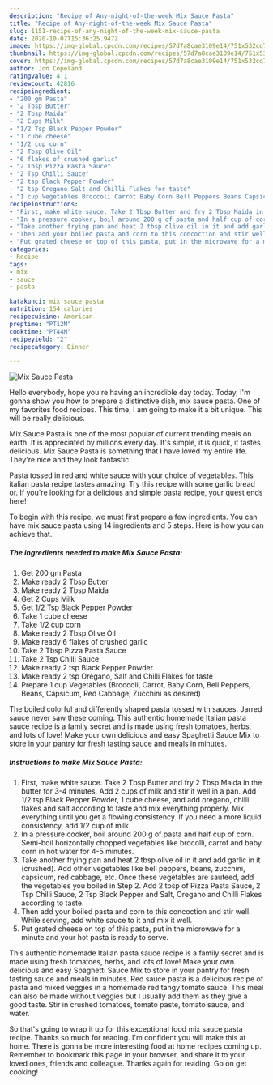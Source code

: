 ```yaml
---
description: "Recipe of Any-night-of-the-week Mix Sauce Pasta"
title: "Recipe of Any-night-of-the-week Mix Sauce Pasta"
slug: 1151-recipe-of-any-night-of-the-week-mix-sauce-pasta
date: 2020-10-07T15:36:25.947Z
image: https://img-global.cpcdn.com/recipes/57d7a8cae3109e14/751x532cq70/mix-sauce-pasta-recipe-main-photo.jpg
thumbnail: https://img-global.cpcdn.com/recipes/57d7a8cae3109e14/751x532cq70/mix-sauce-pasta-recipe-main-photo.jpg
cover: https://img-global.cpcdn.com/recipes/57d7a8cae3109e14/751x532cq70/mix-sauce-pasta-recipe-main-photo.jpg
author: Jon Copeland
ratingvalue: 4.1
reviewcount: 42816
recipeingredient:
- "200 gm Pasta"
- "2 Tbsp Butter"
- "2 Tbsp Maida"
- "2 Cups Milk"
- "1/2 Tsp Black Pepper Powder"
- "1 cube cheese"
- "1/2 cup corn"
- "2 Tbsp Olive Oil"
- "6 flakes of crushed garlic"
- "2 Tbsp Pizza Pasta Sauce"
- "2 Tsp Chilli Sauce"
- "2 tsp Black Pepper Powder"
- "2 tsp Oregano Salt and Chilli Flakes for taste"
- "1 cup Vegetables Broccoli Carrot Baby Corn Bell Peppers Beans Capsicum Red Cabbage Zucchini as desired"
recipeinstructions:
- "First, make white sauce. Take 2 Tbsp Butter and fry 2 Tbsp Maida in the butter for 3-4 minutes. Add 2 cups of milk and stir it well in a pan. Add 1/2 tsp Black Pepper Powder, 1 cube cheese, and add oregano, chilli flakes and salt according to taste and mix everything properly. Mix everything until you get a flowing consistency. If you need a more liquid consistency, add 1/2 cup of milk."
- "In a pressure cooker, boil around 200 g of pasta and half cup of corn. Semi-boil horizontally chopped vegetables like brocolli, carrot and baby corn in hot water for 4-5 minutes."
- "Take another frying pan and heat 2 tbsp olive oil in it and add garlic in it (crushed). Add other vegetables like bell peppers, beans, zucchini, capsicum, red cabbage, etc. Once these vegetables are sauteed, add the vegetables you boiled in Step 2. Add 2 tbsp of Pizza Pasta Sauce, 2 Tsp Chilli Sauce, 2 Tsp Black Pepper and Salt, Oregano and Chilli Flakes according to taste."
- "Then add your boiled pasta and corn to this concoction and stir well. While serving, add white sauce to it and mix it well."
- "Put grated cheese on top of this pasta, put in the microwave for a minute and your hot pasta is ready to serve."
categories:
- Recipe
tags:
- mix
- sauce
- pasta

katakunci: mix sauce pasta 
nutrition: 154 calories
recipecuisine: American
preptime: "PT12M"
cooktime: "PT44M"
recipeyield: "2"
recipecategory: Dinner

---
```



![Mix Sauce Pasta](https://img-global.cpcdn.com/recipes/57d7a8cae3109e14/751x532cq70/mix-sauce-pasta-recipe-main-photo.jpg)

Hello everybody, hope you're having an incredible day today. Today, I'm gonna show you how to prepare a distinctive dish, mix sauce pasta. One of my favorites food recipes. This time, I am going to make it a bit unique. This will be really delicious.

Mix Sauce Pasta is one of the most popular of current trending meals on earth. It is appreciated by millions every day. It's simple, it is quick, it tastes delicious. Mix Sauce Pasta is something that I have loved my entire life. They're nice and they look fantastic.

Pasta tossed in red and white sauce with your choice of vegetables. This italian pasta recipe tastes amazing. Try this recipe with some garlic bread or. If you&#39;re looking for a delicious and simple pasta recipe, your quest ends here!


To begin with this recipe, we must first prepare a few ingredients. You can have mix sauce pasta using 14 ingredients and 5 steps. Here is how you can achieve that.

<!--inarticleads1-->

##### The ingredients needed to make Mix Sauce Pasta:

1. Get 200 gm Pasta
1. Make ready 2 Tbsp Butter
1. Make ready 2 Tbsp Maida
1. Get 2 Cups Milk
1. Get 1/2 Tsp Black Pepper Powder
1. Take 1 cube cheese
1. Take 1/2 cup corn
1. Make ready 2 Tbsp Olive Oil
1. Make ready 6 flakes of crushed garlic
1. Take 2 Tbsp Pizza Pasta Sauce
1. Take 2 Tsp Chilli Sauce
1. Make ready 2 tsp Black Pepper Powder
1. Make ready 2 tsp Oregano, Salt and Chilli Flakes for taste
1. Prepare 1 cup Vegetables (Broccoli, Carrot, Baby Corn, Bell Peppers, Beans, Capsicum, Red Cabbage, Zucchini as desired)


The boiled colorful and differently shaped pasta tossed with sauces. Jarred sauce never saw these coming. This authentic homemade Italian pasta sauce recipe is a family secret and is made using fresh tomatoes, herbs, and lots of love! Make your own delicious and easy Spaghetti Sauce Mix to store in your pantry for fresh tasting sauce and meals in minutes. 

<!--inarticleads2-->

##### Instructions to make Mix Sauce Pasta:

1. First, make white sauce. Take 2 Tbsp Butter and fry 2 Tbsp Maida in the butter for 3-4 minutes. Add 2 cups of milk and stir it well in a pan. Add 1/2 tsp Black Pepper Powder, 1 cube cheese, and add oregano, chilli flakes and salt according to taste and mix everything properly. Mix everything until you get a flowing consistency. If you need a more liquid consistency, add 1/2 cup of milk.
1. In a pressure cooker, boil around 200 g of pasta and half cup of corn. Semi-boil horizontally chopped vegetables like brocolli, carrot and baby corn in hot water for 4-5 minutes.
1. Take another frying pan and heat 2 tbsp olive oil in it and add garlic in it (crushed). Add other vegetables like bell peppers, beans, zucchini, capsicum, red cabbage, etc. Once these vegetables are sauteed, add the vegetables you boiled in Step 2. Add 2 tbsp of Pizza Pasta Sauce, 2 Tsp Chilli Sauce, 2 Tsp Black Pepper and Salt, Oregano and Chilli Flakes according to taste.
1. Then add your boiled pasta and corn to this concoction and stir well. While serving, add white sauce to it and mix it well.
1. Put grated cheese on top of this pasta, put in the microwave for a minute and your hot pasta is ready to serve.


This authentic homemade Italian pasta sauce recipe is a family secret and is made using fresh tomatoes, herbs, and lots of love! Make your own delicious and easy Spaghetti Sauce Mix to store in your pantry for fresh tasting sauce and meals in minutes. Red sauce pasta is a delicious recipe of pasta and mixed veggies in a homemade red tangy tomato sauce. This meal can also be made without veggies but I usually add them as they give a good taste. Stir in crushed tomatoes, tomato paste, tomato sauce, and water. 

So that's going to wrap it up for this exceptional food mix sauce pasta recipe. Thanks so much for reading. I'm confident you will make this at home. There is gonna be more interesting food at home recipes coming up. Remember to bookmark this page in your browser, and share it to your loved ones, friends and colleague. Thanks again for reading. Go on get cooking!

